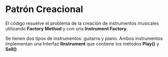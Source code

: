 # Patrón Creacional


El código resuelve el problema de la creación de instrumentos musicales utilizando **Factory Method** y con una **Instrument Factory**. 

Se tienen dos tipos de instrumentos: guitarra y piano. Ambos instrumentos implementan una Interfaz **IInstrument** que contiene los métodos **Play()** y **Sell()**